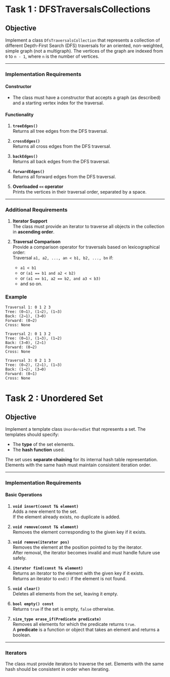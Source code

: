 # Task 1 : DFSTraversalsCollections

## Objective
Implement a class `DfsTraversalsCollection` that represents a collection of different Depth-First Search (DFS) traversals for an oriented, non-weighted, simple graph (not a multigraph). The vertices of the graph are indexed from `0` to `n - 1`, where `n` is the number of vertices.

---

### Implementation Requirements

#### Constructor
- The class must have a constructor that accepts a graph (as described) and a starting vertex index for the traversal.

#### Functionality
1. **`treeEdges()`**  
   Returns all tree edges from the DFS traversal.

2. **`crossEdges()`**  
   Returns all cross edges from the DFS traversal.

3. **`backEdges()`**  
   Returns all back edges from the DFS traversal.

4. **`forwardEdges()`**  
   Returns all forward edges from the DFS traversal.

5. **Overloaded `<<` operator**  
   Prints the vertices in their traversal order, separated by a space.

---

### Additional Requirements

1. **Iterator Support**  
   The class must provide an iterator to traverse all objects in the collection in **ascending order**.

2. **Traversal Comparison**  
   Provide a comparison operator for traversals based on lexicographical order:  
   Traversal `a1, a2, ..., an < b1, b2, ..., bn` if:  
   - `a1 < b1`  
   - or `(a1 == b1 and a2 < b2)`  
   - or `(a1 == b1, a2 == b2, and a3 < b3)`  
   - and so on.
  
### Example
```plaintext
Traversal 1: 0 1 2 3 
Tree: (0→1), (1→2), (1→3)
Back: (2→1), (3→0)
Forward: (0→2)
Cross: None

Traversal 2: 0 1 3 2 
Tree: (0→1), (1→3), (1→2)
Back: (3→0), (2→1)
Forward: (0→2)
Cross: None

Traversal 3: 0 2 1 3 
Tree: (0→2), (2→1), (1→3)
Back: (1→2), (3→0)
Forward: (0→1)
Cross: None
```

# Task 2 : Unordered Set

## Objective
Implement a template class `UnorderedSet` that represents a set. The templates should specify:
- The **type** of the set elements.
- The **hash function** used.

The set uses **separate chaining** for its internal hash table representation. Elements with the same hash must maintain consistent iteration order.

---

### Implementation Requirements

#### Basic Operations

1. **`void insert(const T& element)`**  
   Adds a new element to the set.  
   If the element already exists, no duplicate is added.

2. **`void remove(const T& element)`**  
   Removes the element corresponding to the given key if it exists.

3. **`void remove(iterator pos)`**  
   Removes the element at the position pointed to by the iterator.  
   After removal, the iterator becomes invalid and must handle future use safely.

4. **`iterator find(const T& element)`**  
   Returns an iterator to the element with the given key if it exists.  
   Returns an iterator to `end()` if the element is not found.

5. **`void clear()`**  
   Deletes all elements from the set, leaving it empty.

6. **`bool empty() const`**  
   Returns `true` if the set is empty, `false` otherwise.

7. **`size_type erase_if(Predicate predicate)`**  
   Removes all elements for which the predicate returns `true`.  
   A **predicate** is a function or object that takes an element and returns a boolean.

---

### Iterators
The class must provide iterators to traverse the set. Elements with the same hash should be consistent in order when iterating.

